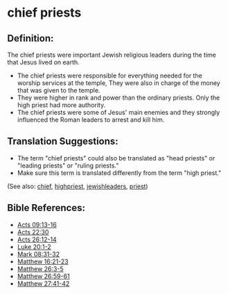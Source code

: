 # chief priests #

## Definition: ##

The chief priests were important Jewish religious leaders during the time that Jesus lived on earth.

* The chief priests were responsible for everything needed for the worship services at the temple, They were also in charge of the money that was given to the temple.
* They were higher in rank and power than the ordinary priests. Only the high priest had more authority.
* The chief priests were some of Jesus' main enemies and they strongly influenced the Roman leaders to arrest and kill him.

## Translation Suggestions: ##

* The term "chief priests" could also be translated as "head priests" or "leading priests" or "ruling priests."
* Make sure this term is translated differently from the term "high priest."

(See also: [chief](../other/chief.md), [highpriest](../kt/highpriest.md), [jewishleaders](../other/jewishleaders.md), [priest](../kt/priest.md))

## Bible References: ##

* [Acts 09:13-16](https://door43.org/en/bible/notes/act/09/13)
* [Acts 22:30](https://door43.org/en/bible/notes/act/22/30)
* [Acts 26:12-14](https://door43.org/en/bible/notes/act/26/12)
* [Luke 20:1-2](https://door43.org/en/bible/notes/luk/20/01)
* [Mark 08:31-32](https://door43.org/en/bible/notes/mrk/08/31)
* [Matthew 16:21-23](https://door43.org/en/bible/notes/mat/16/21)
* [Matthew 26:3-5](https://door43.org/en/bible/notes/mat/26/03)
* [Matthew 26:59-61](https://door43.org/en/bible/notes/mat/26/59)
* [Matthew 27:41-42](https://door43.org/en/bible/notes/mat/27/41)

